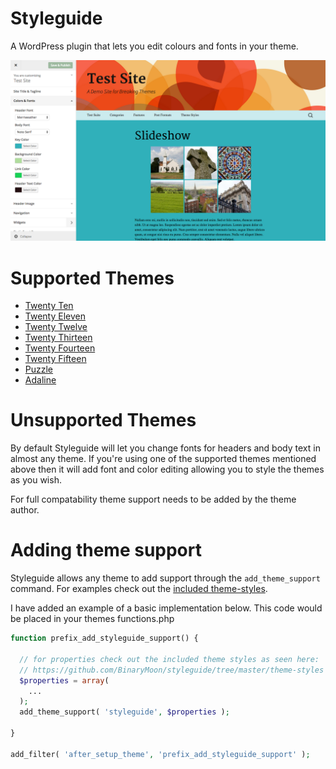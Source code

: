 Styleguide
==========

A WordPress plugin that lets you edit colours and fonts in your theme.

![Twenty Thirteen Screenshot](https://github.com/BinaryMoon/styleguide/raw/master/screenshots/screenshot-1.png)

# Supported Themes

* [Twenty Ten](https://wordpress.org/themes/twentyten)
* [Twenty Eleven](https://wordpress.org/themes/twentyeleven)
* [Twenty Twelve](https://wordpress.org/themes/twentytwelve)
* [Twenty Thirteen](https://wordpress.org/themes/twentythirteen)
* [Twenty Fourteen](https://wordpress.org/themes/twentyfourteen)
* [Twenty Fifteen](https://wordpress.org/themes/twentyfifteen)
* [Puzzle](https://creativemarket.com/BinaryMoon/108641-Puzzle-Responsive-WordPress-Theme?u=BinaryMoon)
* [Adaline](https://themetry.com/shop/adaline/)

# Unsupported Themes

By default Styleguide will let you change fonts for headers and body text in almost any theme. If you're using one of the supported themes mentioned above then it will add font and color editing allowing you to style the themes as you wish.

For full compatability theme support needs to be added by the theme author.

# Adding theme support

Styleguide allows any theme to add support through the `add_theme_support` command. For examples check out the [included theme-styles](https://github.com/BinaryMoon/styleguide/tree/master/theme-styles).

I have added an example of a basic implementation below. This code would be placed in your themes functions.php

```php
function prefix_add_styleguide_support() {

  // for properties check out the included theme styles as seen here:
  // https://github.com/BinaryMoon/styleguide/tree/master/theme-styles
  $properties = array(
    ...
  );
  add_theme_support( 'styleguide', $properties );
  
}

add_filter( 'after_setup_theme', 'prefix_add_styleguide_support' );
```
